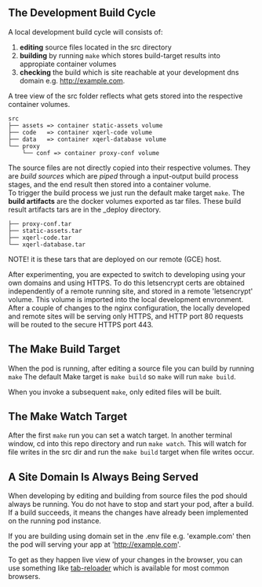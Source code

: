 
##  The Development Build Cycle
<!--
Although the end goal is for us to have a websites running under our own domains, 
the glider project generates some base boilerplate files for the 'example.com' domain 
 when you initially run `make up`. 
 -->

A local development build cycle will consists of:
 1. **editing** source files located in the src directory
 2. **building** by running `make` which stores build-target results into appropiate container volumes
 3. **checking** the build which is site reachable at your development dns domain e.g. http://example.com.

A tree view of the src folder reflects what gets stored into the respective container volumes.

```shell
src
├── assets => container static-assets volume
├── code   => container xqerl-code volume
├── data   => container xqerl-database volume
└── proxy
    └── conf => container proxy-conf volume
```

The source files are not directly copied into their respective volumes.
 They are *build sources* which are *piped* through a input-output build process stages,
 and the end result then stored into a container volume.  
 To trigger the build process we just run the default make target `make`.
 The **build artifacts** are the docker volumes exported as tar files. 
 These build result artifacts tars are in the _deploy directory.

```shell
├── proxy-conf.tar
├── static-assets.tar
├── xqerl-code.tar
└── xqerl-database.tar
```

NOTE! it is these tars that are deployed on our remote (GCE) host. 

After experimenting, you are expected to switch to developing using your own domains 
and using HTTPS. To do this letsencrypt certs are obtained independently of a remote running site,
and stored in a remote 'letsencrypt' volume. This volume is imported into the local development envronment.
After a couple of changes to the nginx configuration, the locally developed and remote sites will be serving only HTTPS, 
and HTTP port 80 requests will be routed to the secure HTTPS port 443.

## The Make Build Target

When the pod is running, after editing a source file you can build by running `make`
The default Make target is `make build` so `make` will run `make build`.

When you invoke a subsequent `make`, only edited files will be built.

## The Make Watch Target

After the first `make` run you can set a watch target. In another terminal window, cd into this repo directory 
 and run `make watch`. This will watch for file writes in the src dir and run the `make build` target when file writes occur.

## A Site Domain Is Always Being Served

When developing by editing and building from source files the pod should always be running. 
You do not have to stop and start your pod, after a build.
If a build succeeds, it means the changes have already been implemented on the running pod instance.

If you are building using domain  set in the .env file e.g.  'example.com' then the 
pod will serving your app at 'http://example.com'.

To get as they happen live view of your changes in the browser, 
 you can use something like [tab-reloader](https://github.com/james-fray/tab-reloader) which is 
 available for most common browsers.






